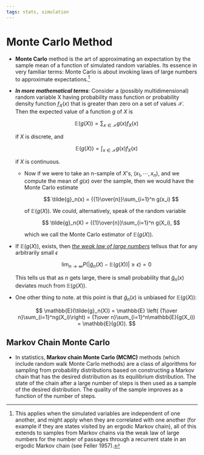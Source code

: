 ```yaml
---
tags: stats, simulation
---
```


# Monte Carlo Method

- **Monte Carlo** method is the art of approximating an expectation by the sample mean of a function of simulated random variables. Its essence in very familiar terms: Monte Carlo is about invoking laws of large numbers to approximate expectations.[^1]

  

- ***In more mathematical terms***: Consider a (possibly multidimensional) random variable X having probability mass function or probability density function $f_X(x)$ that is greater than zero on a set of values $\mathcal{X}$. Then the expected value of a function $g$ of $X$ is
  
  $$
  \mathbb{E}(g(X)) = \sum_{x\in \mathcal{X}}g(x)f_X(x)
  $$
  
  if $X$ is discrete, and
  
  $$
  \mathbb{E}(g(X)) = \int_{x\in \mathcal{X}}g(x)f_X(x)
  $$

  if $X$ is continuous.

  

  - Now if we were to take an n-sample of $X$'s, $(x_1, \cdots, x_n)$, and we compute the mean of $g(x)$ over the sample, then we would have the Monte Carlo estimate
    
    $$
    \tilde{g}_n(x) = {{1}\over{n}}\sum_{i=1}^n g(x_i)
    $$
    
    of $\mathbb{E}(g(X))$. We could, alternatively, speak of the random variable
    
    $$
    \tilde{g}_n(X) = {{1}\over{n}}\sum_{i=1}^n g(X_i),
    $$
    
    which we call the Monte Carlo estimator of $\mathbb{E}(g(X))$. 

- If $\mathbb{E}(g(X))$, exists, then [*the weak law of large numbers*](https://en.wikipedia.org/wiki/Law_of_large_numbers) tellsus that for any arbitrarily small $\epsilon$
  
  $$
  \lim_{n\rightarrow\infty}P(|\tilde{g}_n(X) - \mathbb{E}(g(X))|\ge \epsilon) = 0
  $$
  
  This tells us that as $n$ gets large, there is small probability that $\tilde{g}_n(x)$ deviates much from $\mathbb{E}(g(X))$.

- One other thing to note. at this point is that $\tilde{g}_n(x)$ is unbiased for $\mathbb{E}(g(X))$:
  
  $$
  \mathbb{E}(\tilde{g}_n(X)) = \mathbb{E} \left( {1\over n}\sum_{i=1}^ng(X_i)\right) = {1\over n}\sum_{i=1}^n\mathbb{E}(g(X_i)) = \mathbb{E}(g(X)).
  $$

## Markov Chain Monte Carlo

- In statistics, **Markov chain Monte Carlo (MCMC)** methods (which include random walk Monte Carlo methods) are a class of algorithms for sampling from probability distributions based on constructing a Markov chain that has the desired distribution as its equilibrium distribution. The state of the chain after a large number of steps is then used as a sample of the desired distribution. The quality of the sample improves as a function of the number of steps.

























[^1]: This applies when the simulated variables are independent of one another, and might apply when they are correlated with one another (for example if they are states visited by an ergodic Markov chain), all of this extends to samples from Markov chains via the weak law of large numbers for the number of passages through a recurrent state in an ergodic Markov chain (see Feller 1957).

